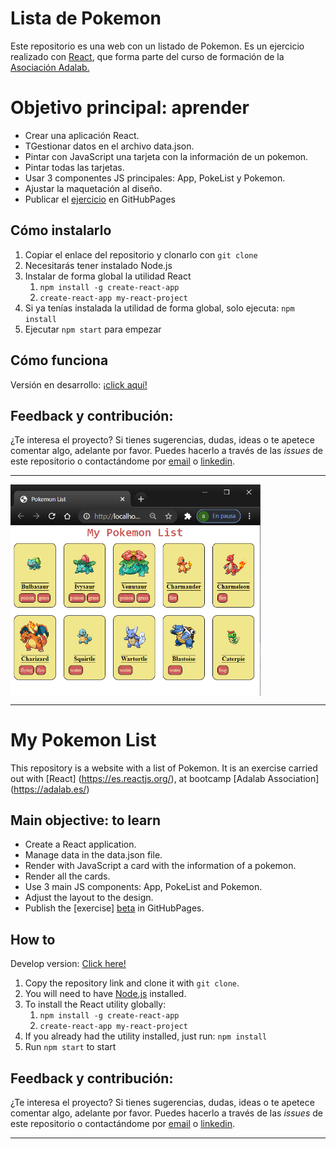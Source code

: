 # Lista de Pokemon

Este repositorio es una web con un listado de Pokemon. Es un ejercicio realizado con [React](https://es.reactjs.org/), que forma parte del curso de formación de la [Asociación Adalab.](https://adalab.es/)

# Objetivo principal: **aprender**

- Crear una aplicación React.
- TGestionar datos en el archivo data.json.
- Pintar con JavaScript una tarjeta con la información de un pokemon.
- Pintar todas las tarjetas.
- Usar 3 componentes JS principales: App, PokeList y Pokemon.
- Ajustar la maquetación al diseño.
- Publicar el [ejercicio][beta] en GitHubPages

## Cómo instalarlo

1. Copiar el enlace del repositorio y clonarlo con `git clone`
1. Necesitarás tener instalado Node.js
1. Instalar de forma global la utilidad React
   1. `npm install -g create-react-app`
   1. `create-react-app my-react-project`
1. Si ya tenías instalada la utilidad de forma global, solo ejecuta: `npm install`
1. Ejecutar `npm start` para empezar

## Cómo funciona

Versión en desarrollo: [¡click aquí!][beta]

## Feedback y contribución:

¿Te interesa el proyecto? Si tienes sugerencias, dudas, ideas o te apetece comentar algo, adelante por favor. Puedes hacerlo a través de las _issues_ de este repositorio o contactándome por [email](mailto:saramartinezaragon@gmail.com) o [linkedin](https://www.linkedin.com/in/saramartara/).

---

[<img src="./src/images/pokeList.png" width="400px" align="center">][beta]

---

# My Pokemon List

This repository is a website with a list of Pokemon. It is an exercise carried out with [React] (https://es.reactjs.org/), at bootcamp [Adalab Association] (https://adalab.es/)

## Main objective: **to learn**

- Create a React application.
- Manage data in the data.json file.
- Render with JavaScript a card with the information of a pokemon.
- Render all the cards.
- Use 3 main JS components: App, PokeList and Pokemon.
- Adjust the layout to the design.
- Publish the [exercise] [beta] in GitHubPages.

## How to

Develop version: [Click here!][beta]

1. Copy the repository link and clone it with `git clone`.
1. You will need to have [Node.js](https://nodejs.org/es/) installed.
1. To install the React utility globally:
   1. `npm install -g create-react-app`
   1. `create-react-app my-react-project`
1. If you already had the utility installed, just run: `npm install`
1. Run `npm start` to start

## Feedback y contribución:

¿Te interesa el proyecto? Si tienes sugerencias, dudas, ideas o te apetece comentar algo, adelante por favor. Puedes hacerlo a través de las _issues_ de este repositorio o contactándome por [email](mailto:saramartinezaragon@gmail.com) o [linkedin](https://www.linkedin.com/in/saramartara/).

---

[beta]: http://beta.adalab.es/modulo-3-evaluacion-intermedia-saramartara/
